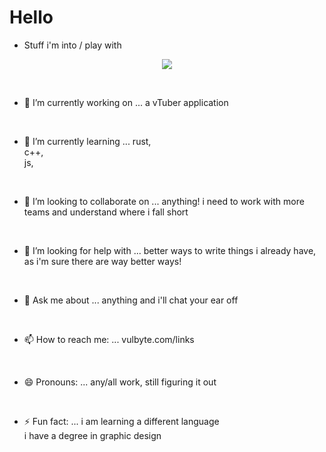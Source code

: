 # Hello

- Stuff i'm into / play with
<p align="center">
  <a href="https://skillicons.dev">
    <img src="https://skillicons.dev/icons?i=ableton,bash,blender,cs,cpp,cloudflare,css,discord,docker,electron,git,github,gitlab,html,ai,js,linux,neovim,nextjs,ps,pr,py,react,rust,supabase,svelte,svg,tailwind,tauri,threejs,ts,unity,vim,vite,xd," />
  </a>
</p>

<br>

- 🔭 I’m currently working on ...
  a vTuber application

<br>

- 🌱 I’m currently learning ...
  rust, <br>
  c++, <br>
  js, <br>

<br>

- 👯 I’m looking to collaborate on ...
  anything! i need to work with more teams and understand where i fall short <br>

<br>

- 🤔 I’m looking for help with ...
  better ways to write things i already have, as i'm sure there are way better ways! <br>

<br>

- 💬 Ask me about ...
  anything and i'll chat your ear off

<br>

- 📫 How to reach me: ...
  vulbyte.com/links

<br>

- 😄 Pronouns: ...
  any/all work, still figuring it out

<br>

- ⚡ Fun fact: ...
  i am learning a different language<br>
  i have a degree in graphic design

<br>

<!--
[![Vulbyte's GitHub stats](https://github-readme-stats.vercel.app/api?username=vulbyte)](https://github.com/anuraghazra/github-readme-stats)
-->

<br>
